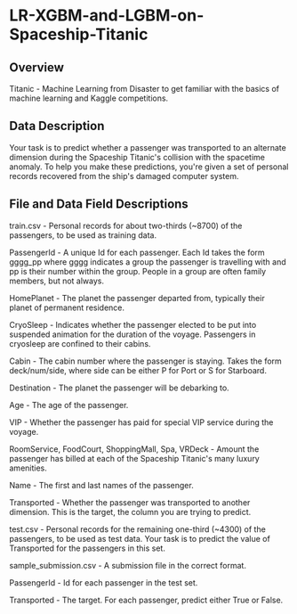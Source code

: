 # LR-XGBM-and-LGBM-on-Spaceship-Titanic

## Overview
 
 Titanic - Machine Learning from Disaster to get familiar with the basics of machine learning and Kaggle competitions.
 
 ## Data Description
 
 Your task is to predict whether a passenger was transported to an alternate dimension during the Spaceship Titanic's collision with the spacetime anomaly. To help you make these predictions, you're given a set of personal records recovered from the ship's damaged computer system.
 
## File and Data Field Descriptions

train.csv - Personal records for about two-thirds (~8700) of the passengers, to be used as training data.

PassengerId - A unique Id for each passenger. Each Id takes the form gggg_pp where gggg indicates a group the passenger is travelling with and pp is their number within the group. People in a group are often family members, but not always.

HomePlanet - The planet the passenger departed from, typically their planet of permanent residence.

CryoSleep - Indicates whether the passenger elected to be put into suspended animation for the duration of the voyage. Passengers in cryosleep are confined to their cabins.

Cabin - The cabin number where the passenger is staying. Takes the form deck/num/side, where side can be either P for Port or S for Starboard.

Destination - The planet the passenger will be debarking to.

Age - The age of the passenger.

VIP - Whether the passenger has paid for special VIP service during the voyage.

RoomService, FoodCourt, ShoppingMall, Spa, VRDeck - Amount the passenger has billed at each of the Spaceship Titanic's many luxury amenities.

Name - The first and last names of the passenger.

Transported - Whether the passenger was transported to another dimension. This is the target, the column you are trying to predict.

test.csv - Personal records for the remaining one-third (~4300) of the passengers, to be used as test data. Your task is to predict the value of Transported for the passengers in this set.

sample_submission.csv - A submission file in the correct format.

PassengerId - Id for each passenger in the test set.

Transported - The target. For each passenger, predict either True or False. 
